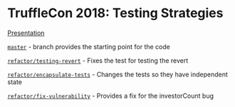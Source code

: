 # TruffleCon 2018: Testing Strategies

[Presentation](https://github.com/iamchrissmith/trufflecon-2018-testing-strategies/blob/master/TruffleCon%20-%20Testing%20Strategies.pdf)

[`master`](https://github.com/iamchrissmith/trufflecon-2018-testing-strategies/tree/master) - branch provides the starting point for the code

[`refactor/testing-revert`](https://github.com/iamchrissmith/trufflecon-2018-testing-strategies/tree/refactor/testing-revert) - Fixes the test for testing the revert 

[`refactor/encapsulate-tests`](https://github.com/iamchrissmith/trufflecon-2018-testing-strategies/tree/refactor/encapsulate-tests) - Changes the tests so they have independent state

[`refactor/fix-vulnerability`](https://github.com/iamchrissmith/trufflecon-2018-testing-strategies/tree/refactor/fix-vulnerability) - Provides a fix for the investorCount bug
